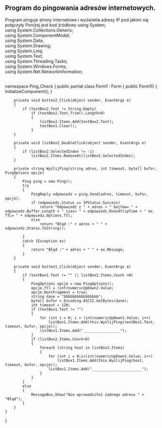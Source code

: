 <h2> Program do pingowania adresów internetowych. </h2>
<h0> Program pinguje strony internetowe i wyświetla adresy IP pod jakimi się połączyły</h0>
<h0> Poniżej jest kod źródłowy</h0>
using System;<br />
using System.Collections.Generic;<br />
using System.ComponentModel;<br />
using System.Data;<br />
using System.Drawing;<br />
using System.Linq;<br />
using System.Text;<br />
using System.Threading.Tasks;<br />
using System.Windows.Forms;<br />
using System.Net.NetworkInformation;<br /><br />

namespace Ping_Check
{
    public partial class Form1 : Form
    {
        public Form1()
        {
            InitializeComponent();
        }

        private void button2_Click(object sender, EventArgs e)
        {
            if (textBox2.Text != String.Empty)
                if (textBox2.Text.Trim().Length>0)
                {
                    listBox2.Items.Add(textBox2.Text);
                    textBox1.Clear();
                }
        }

        private void listBox2_DoubleClick(object sender, EventArgs e)
        {
            if (listBox2.SelectedIndex != -1)
                listBox2.Items.RemoveAt(listBox2.SelectedIndex);
        }

        private string WyślijPing(string adres, int timeout, byte[] bufor, PingOptions opcje)
        {
            Ping ping = new Ping();
            try
            {
                PingReply odpowiedz = ping.Send(adres, timeout, bufor, opcje);
                if (odpowiedz.Status == IPStatus.Success)
                    return "Odpowiedź z " + adres + " bajtów= " + odpowiedz.Buffer.Length + " czas= " + odpowiedz.RoundtripTime + " ms TTL= " + odpowiedz.Options.Ttl;
                else
                    return "Błąd :" + adres + " " + odpowiedz.Status.ToString();

            }
            catch (Exception ex)
            {
                return "Błąd :" + adres + " " + ex.Message;
            }
        }

        private void button1_Click(object sender, EventArgs e)
        {
            if (textBox1.Text != "" || listBox2.Items.Count >0)
            {
                PingOptions opcje = new PingOptions();
                opcje.Ttl = (int)numericUpDown2.Value;
                opcje.DontFragment = true;
                string dane = "bbbbbbbbbbbbbbbb";
                byte[] bufor = Encoding.ASCII.GetBytes(dane);
                int timeout = 120;
                if (textBox1.Text != "")
                {
                    for (int i = 0; i < (int)numericUpDown1.Value; i++)
                        listBox1.Items.Add(this.WyślijPing(textBox1.Text, timeout, bufor, opcje));
                    listBox1.Items.Add("_________________");
                }
                if (listBox2.Items.Count>0)
                {
                    foreach (string host in listBox2.Items)
                    {
                        for (int i = 0;i<(int)numericUpDown1.Value; i++)
                            listBox1.Items.Add(this.WyślijPing(host, timeout, bufor, opcje));
                        listBox1.Items.Add("_______________________");
                    }
                }
            }
            else
            {
                MessageBox.Show("Nie wprowadziłeś żadnego adresu " + "Błąd");
            }
        }
    }
}
